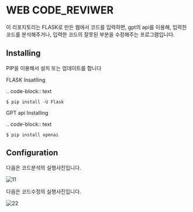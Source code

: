 WEB CODE_REVIWER
=====

이 리포지토리는 FLASK로 만든 웹에서 코드를 입력하면, gpt의 api를 이용해, 입력한 코드를 분석해주거나,
입력한 코드의 잘못된 부분을 수정해주는 프로그램입니다.


Installing
----------
PIP을 이용해서 설치 또는 업데이트를 합니다

FLASK Insatlling

.. code-block:: text

    $ pip install -U Flask

GPT api Installing

.. code-block:: text

    $ pip install openai

Configuration
------------
다음은 코드분석의 실행사진입니다.

![11](https://github.com/alstlr1234/flask/assets/129020671/9fc30977-9ced-4fb5-9cc9-b38779ea6270)

다음은 코드수정의 실행사진입니다.

![22](https://github.com/alstlr1234/flask/assets/129020671/df6946ee-f5f4-4079-bc6c-54c230123120)
